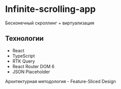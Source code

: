 # Infinite-scrolling-app

Бесконечный скроллинг + виртуализация

## Технологии

- React
- TypeScript
- RTK Query
- React Router DOM 6
- JSON Placeholder

Архитектурная методология - Feature-Sliced Design

